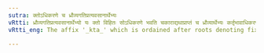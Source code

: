 ```yaml
---
sutra: क्तोऽधिकरणे च ध्रौव्यगतिप्रत्यवसानार्थेभ्यः
vRtti: ध्रौव्यगतिप्रत्यवसानार्थेभ्यो यः क्तो विहितः सोऽधिकरणे भवति चकाराद्यथाप्राप्तं च ध्रौव्यार्थेभ्यः कर्तृभावाधिकरणेषु गत्यर्थेभ्यः कर्तृकर्मभावाधिकरणेषु, प्रत्यवसानार्थेभ्यः कर्मभावाधिकरणेषु ॥
vRtti_eng: The affix '_kta_' which is ordained after roots denoting fixedness (to cling to a place), motion and taking, gives the sense of location as well.

---
```

